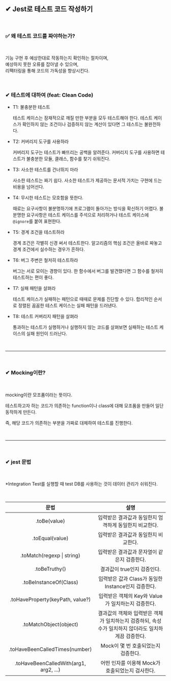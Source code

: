 ## ✔ Jest로 테스트 코드 작성하기

<br>

### ✅ 왜 테스트 코드를 짜야하는가?

<br>

기능 구현 후 예상한대로 작동하는지 확인하는 절차이며,  
예상하지 못한 오류를 잡아낼 수 있으며,  
리팩터링을 통해 코드의 가독성을 향상시킨다.  

<br>

### ✔ 테스트에 대하여 (feat: Clean Code)

- T1: 불충분한 테스트
    
    테스트 케이스는 잠재적으로 깨질 만한 부분을 모두 테스트해야 한다.
    테스트 케이스가 확인하지 않는 조건이나 검증하지 않는 계산이 있다면 그 테스트는 불완전하다.
    
- T2: 커버리지 도구를 사용하라
    
    커버리지 도구는 테스트가 빠뜨리는 공백을 알려준다.
    커버리지 도구를 사용하면 테스트가 불충분한 모듈, 클래스, 함수를 찾기 쉬워진다.
    
- T3: 사소한 테스트를 건너뛰지 마라
    
    사소한 테스트는 짜기 쉽다. 
    사소한 테스트가 제공하는 문서적 가치는 구현에 드는 비용을 넘어선다.
    
- T4: 무시한 테스트는 모호함을 뜻한다.
    
    때로는 요구사항이 불분명하기에 프로그램이 돌아가는 방식을 확신하기 어렵다. 
    불분명한 요구사항은 테스트 케이스를 주석으로 처리하거나 테스트 케이스에 `@ignore`를 붙여 표현한다.
    
- T5: 경계 조건을 테스트하라
    
    경계 조건은 각별히 신경 써서 테스트한다. 
    알고리즘의 핵심 조건은 올바로 짜놓고 경계 조건에서 실수하는 경우가 흔하다.
    
- T6: 버그 주변은 철저히 테스트하라
    
    버그는 서로 모이는 경향이 있다.
    한 함수에서 버그를 발견했다면 그 함수를 철저히 테스트하는 편이 좋다.
    
- T7: 실패 패턴을 살펴라
    
    테스트 케이스가 실패하는 패턴으로 때때로 문제를 진단할 수 있다.
    합리적인 순서로 정렬된 꼼꼼한 테스트 케이스는 실패 패턴을 드러낸다.
    
- T8: 테스트 커버리지 패턴을 살펴라
    
    통과하는 테스트가 실행하거나 실행하지 않는 코드를 살펴보면 실패하는 테스트 케이스의 실패 원인이 드러난다.

<br>

***

<br>

### ✔ Mocking이란?

<br>

mocking이란 모조품이라는 뜻이다.

테스트하고자 하는 코드가 의존하는 function이나 class에 대해 모조품을 만들어 일단 동작하게 만든다.

즉, 해당 코드가 의존하는 부분을 가짜로 대체하여 테스트를 진행한다.


<br>

***

<br>

### ✔ jest 문법

<br>

*Integration Test를 실행할 때 test DB를 사용하는 것이 데이터 관리가 쉬워진다.

<br>

|문법|설명|
|:---:|:---:|
|.toBe(value)|입력받은 결과값과 동일한지 엄격하게 동일한지 비교한다.|
|.toEqual(value)|입력받은 결과값과 동일한지 비교한다.|
|.toMatch(regexp \| string)|입력받은 결과값과 문자열이 같은지 검증한다.|
|.toBeTruthy()|결과값이 true인지 검증인다.|
|.toBeInstanceOf(Class)|입력받은 값과 Class가 동일한 Instance인지 검증한다.|
|.toHaveProperty(keyPath, value?)|입력받은 객체의 Key와 Value가 일치하는지 검증한다.|
|.toMatchObject(object)|결과값의 객체와 입력받은 객체가 일치하는지 검증하되, 속성 수가 일치하지 않더라도 일치하게끔 검증한다.|
|.toHaveBeenCalledTimes(number)|Mock이 몇 번 호출되었는지 검증한다.|
|.toHaveBeenCalledWith(arg1, arg2, ...)|어떤 인자를 이용해 Mock가 호출되었는지 검사한다.|
